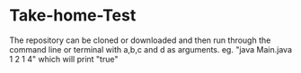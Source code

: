 # Take-home-Test

The repository can be cloned or downloaded and then run through the command line or terminal with a,b,c and d as arguments.
eg. "java Main.java 1 2 1 4"
which will print "true"
